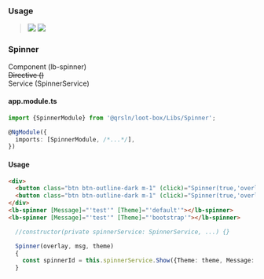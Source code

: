 ### Usage

> [![](https://img.shields.io/badge/Main-readme‌‌‌‌‌‌‌-white)](../../readme.desc.md) [![](https://img.shields.io/badge/readme-white)](readme.md)

### Spinner
Component (lb-spinner)  
~~Directive ()~~  
Service (SpinnerService)  
 
#### app.module.ts

```typescript
import {SpinnerModule} from '@qrsln/loot-box/Libs/Spinner';

@NgModule({
  imports: [SpinnerModule, /*...*/],
})
```  

#### Usage
```html
<div>
  <button class="btn btn-outline-dark m-1" (click)="Spinner(true,'overlay','default')">Spinner default</button>
  <button class="btn btn-outline-dark m-1" (click)="Spinner(true,'overlay','bootstrap')">Spinner bootstrap</button>
</div>
<lb-spinner [Message]="'test'" [Theme]="'default'"></lb-spinner>
<lb-spinner [Message]="'test'" [Theme]="'bootstrap'"></lb-spinner>
``` 
```typescript
  //constructor(private spinnerService: SpinnerService, ...) {}

  Spinner(overlay, msg, theme) 
  {
    const spinnerId = this.spinnerService.Show({Theme: theme, Message: msg, Overlay: overlay, ExpireIn: 3000} as SpinnerRequest);
  }
```   
